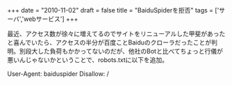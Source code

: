 
+++
date = "2010-11-02"
draft = false
title = "BaiduSpiderを拒否"
tags  = ['サーバ','webサービス']
+++

最近、アクセス数が徐々に増えてるのでサイトをリニューアルした甲斐があったと喜んでいたら、アクセスの半分が百度ことBaiduのクローラだったことが判明。別段大した負荷もかかってないのだが、他社のBotと比べてちょっと行儀が悪いんじゃないかということで、robots.txtに以下を追加。

User-Agent: baiduspider
Disallow: /
	

	
